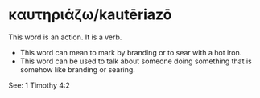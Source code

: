 # καυτηριάζω/kautēriazō
This word is an action. It is a verb.

* This word can mean to mark by branding or to sear with a hot iron.
* This word can be used to talk about someone doing something that is somehow like branding or searing.

See: 1 Timothy 4:2
